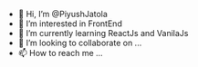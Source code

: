 - 👋 Hi, I’m @PiyushJatola
- 👀 I’m interested in FrontEnd
- 🌱 I’m currently learning ReactJs and VanilaJs
- 💞️ I’m looking to collaborate on ...
- 📫 How to reach me ...

<!---
PiyushJatola/PiyushJatola is a ✨ special ✨ repository because its `README.md` (this file) appears on your GitHub profile.
You can click the Preview link to take a look at your changes.
--->
